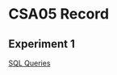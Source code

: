 # CSA05 Record
## Experiment 1
[SQL Queries](https://github.com/PLKarthikNatarajan/CSA0526-DBMS-116-/blob/main/exp1_ddl%20commands.txt)
